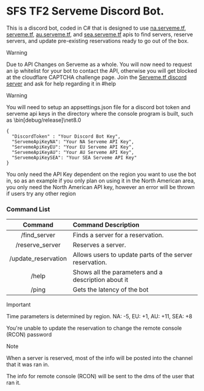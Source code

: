 # SFS TF2 Serveme Discord Bot.

This is a discord bot, coded in C# that is designed to use [na.serveme.tf](https://na.serveme.tf/), [serveme.tf](https://serveme.tf/), [au.serveme.tf](https://au.serveme.tf/), and [sea.serveme.tf](https://sea.serveme.tf/) apis to find servers, reserve servers, and update pre-existing reservations ready to go out of the box.

> [!WARNING]
> Due to API Changes on Serveme as a whole. You will now need to request an ip whitelist for your bot to contact the API, otherwise you will get blocked at the cloudflare CAPTCHA challenge page. Join the [Serveme.tf discord server](https://discord.gg/0s38RdItLiCmARMm) and ask for help regarding it in #help 

> [!WARNING]
> You will need to setup an appsettings.json file for a discord bot token and serveme api keys in the directory where the console program is built, such as \bin\[debug/release]\net8.0
> ```
> {
>   "DiscordToken" : "Your Discord Bot Key",
>   "ServemeApiKeyNA": "Your NA Serveme API Key",
>   "ServemeApiKeyEU": "Your EU Serveme API Key",
>   "ServemeApiKeyAU": "Your AU Serveme API Key",
>   "ServemeApiKeySEA": "Your SEA Serveme API Key"
> }
> ```
>
> You only need the API Key dependent on the region you want to use the bot in, so as an example if you only plan on using it in the North American area, you only need the North American API key, however an error will be thrown if users try any other region

### Command List
Command | Command Description
:---: | :------
/find_server | Finds a server for a reservation.
/reserve_server | Reserves a server.
/update_reservation | Allows users to update parts of the server reservation.
/help | Shows all the parameters and a description about it
/ping | Gets the latency of the bot

> [!IMPORTANT]
> Time parameters is determined by region. NA: -5, EU: +1, AU: +11, SEA: +8
> 
> You're unable to update the reservation to change the remote console (RCON) password

> [!NOTE]
> When a server is reserved, most of the info will be posted into the channel that it was ran in.
> 
> The info for remote console (RCON) will be sent to the dms of the user that ran it.
